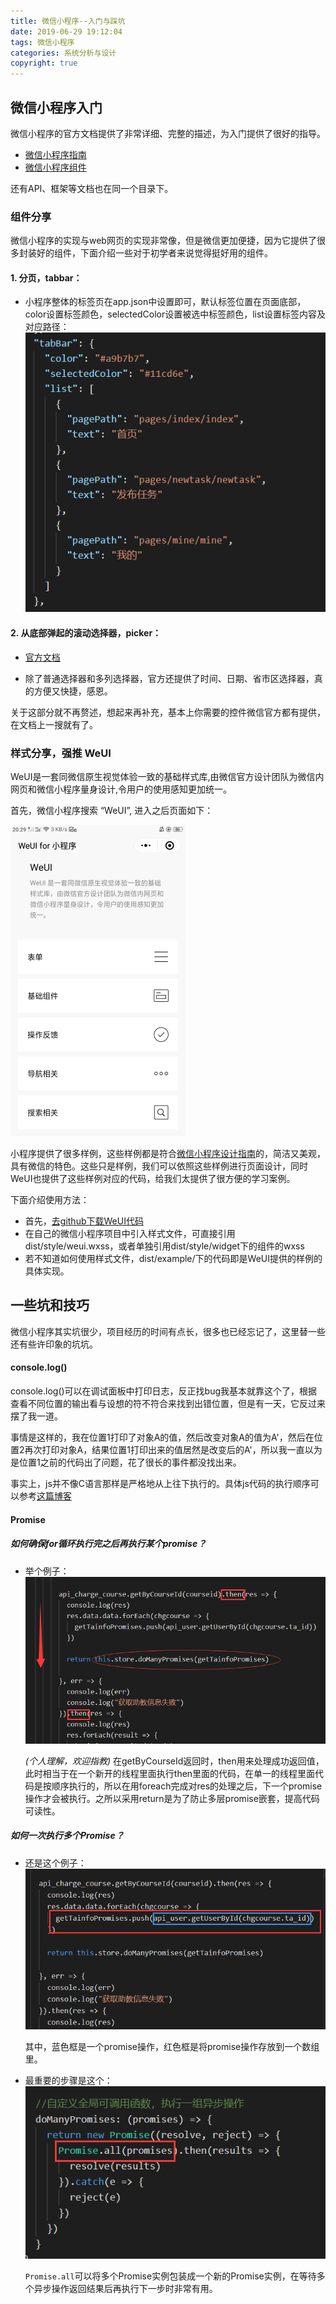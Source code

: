 ```yaml
---
title: 微信小程序--入门与踩坑
date: 2019-06-29 19:12:04
tags: 微信小程序
categories: 系统分析与设计
copyright: true
---
```



## 微信小程序入门


微信小程序的官方文档提供了非常详细、完整的描述，为入门提供了很好的指导。

- [微信小程序指南](https://developers.weixin.qq.com/miniprogram/dev/framework/)
- [微信小程序组件](https://developers.weixin.qq.com/miniprogram/dev/component/)

还有API、框架等文档也在同一个目录下。


### 组件分享

微信小程序的实现与web网页的实现非常像，但是微信更加便捷，因为它提供了很多封装好的组件，下面介绍一些对于初学者来说觉得挺好用的组件。

#### 1. 分页，tabbar：

- 小程序整体的标签页在app.json中设置即可，默认标签位置在页面底部，color设置标签颜色，selectedColor设置被选中标签颜色，list设置标签内容及对应路径：
  ![](wechat-project-summary/tabbar.png)


#### 2. 从底部弹起的滚动选择器，picker：

- [官方文档](https://developers.weixin.qq.com/miniprogram/dev/component/picker.html)

- 除了普通选择器和多列选择器，官方还提供了时间、日期、省市区选择器，真的方便又快捷，感恩。


关于这部分就不再赘述，想起来再补充，基本上你需要的控件微信官方都有提供，在文档上一搜就有了。


### 样式分享，强推 WeUI

WeUI是一套同微信原生视觉体验一致的基础样式库,由微信官方设计团队为微信内网页和微信小程序量身设计,令用户的使用感知更加统一。

首先，微信小程序搜索 “WeUI”, 进入之后页面如下：

![](wechat-project-summary/WeUI.png)

小程序提供了很多样例，这些样例都是符合[微信小程序设计指南](https://developers.weixin.qq.com/miniprogram/design/)的，简洁又美观，具有微信的特色。这些只是样例，我们可以依照这些样例进行页面设计，同时WeUI也提供了这些样例对应的代码，给我们太提供了很方便的学习案例。

下面介绍使用方法：

- 首先，[去github下载WeUI代码](https://github.com/Tencent/weui-wxss/)
- 在自己的微信小程序项目中引入样式文件，可直接引用dist/style/weui.wxss，或者单独引用dist/style/widget下的组件的wxss
- 若不知道如何使用样式文件，dist/example/下的代码即是WeUI提供的样例的具体实现。


## 一些坑和技巧

微信小程序其实坑很少，项目经历的时间有点长，很多也已经忘记了，这里替一些还有些许印象的坑坑。

#### console.log()

console.log()可以在调试面板中打印日志，反正找bug我基本就靠这个了，根据查看不同位置的输出看与设想的符不符合来找到出错位置，但是有一天，它反过来摆了我一道。

事情是这样的，我在位置1打印了对象A的值，然后改变对象A的值为A'，然后在位置2再次打印对象A，结果位置1打印出来的值居然是改变后的A'，所以我一直以为是位置1之前的代码出了问题，花了很长的事件都没找出来。

事实上，js并不像C语言那样是严格地从上往下执行的。具体js代码的执行顺序可以参考[这篇博客](https://www.jb51.net/article/127025.htm)


#### Promise

##### 如何确保for循环执行完之后再执行某个promise？


- 举个例子：
  ![](wechat-project-summary/eg1.png)

  *(个人理解，欢迎指教)*
  在getByCourseId返回时，then用来处理成功返回值，此时相当于在一个新开的线程里面执行then里面的代码，在单一的线程里面代码是按顺序执行的，所以在用foreach完成对res的处理之后，下一个promise操作才会被执行。之所以采用return是为了防止多层promise嵌套，提高代码可读性。



##### 如何一次执行多个Promise？

- 还是这个例子：
  ![](wechat-project-summary/eg2.png)

  其中，蓝色框是一个promise操作，红色框是将promise操作存放到一个数组里。

- 最重要的步骤是这个：
  ![](wechat-project-summary/eg3.png)

  `Promise.all`可以将多个Promise实例包装成一个新的Promise实例，在等待多个异步操作返回结果后再执行下一步时非常有用。



